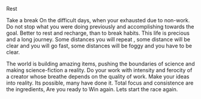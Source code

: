 Rest   

Take a break On the difficult days, when your exhausted due to non-work.
Do not stop what you were doing previously and accomplishing towards the goal. 
Better to rest and recharge, than to break habits. 
This life is precious and a long journey. 
Some distances you will repeat , some distance will be clear and you will go fast, some distances will be foggy and you have to be clear.

The world is building amazing items, pushing the boundaries of science and making science-fiction a reality. Do your work with intensity and ferocity of a creator whose breathe depends on the quality of work. Make your ideas into reality.
Its possible, many have done it. Total focus and consistence are the ingredients, Are you ready to Win again. 
Lets start the race again.